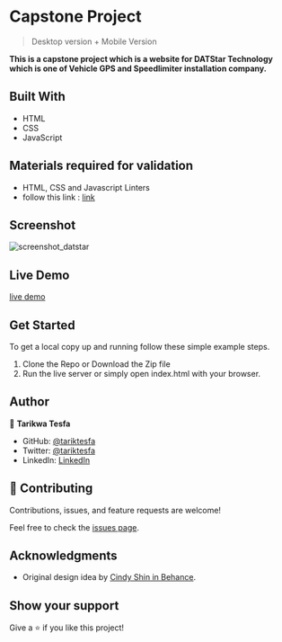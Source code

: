 # Capstone Project

> Desktop version + Mobile Version

**This is a capstone project which is a website for DATStar Technology which is one of Vehicle GPS and Speedlimiter installation company.**

## Built With

- HTML
- CSS
- JavaScript

## Materials required for validation
- HTML, CSS and Javascript Linters
- follow this link :
 [link]( https://github.com/microverseinc/linters-config/tree/master/html-css)

## Screenshot

![screenshot_datstar](https://user-images.githubusercontent.com/38283436/147200947-44efbc44-e058-4206-afa1-ab2cb5e72a56.png)



## Live Demo

[live demo](https://tariktesfa.github.io/DATStar-Technology/)

## Get Started

To get a local copy up and running follow these simple example steps.

1. Clone the Repo or Download the Zip file
2. Run the live server or simply open index.html with your browser.

## Author

👤 **Tarikwa Tesfa**

- GitHub: [@tariktesfa](https://github.com/tariktesfa)
- Twitter: [@tariktesfa](https://twitter.com/tarik_tesfa)
- LinkedIn: [LinkedIn](https://www.linkedin.com/in/tarikwa-tesfa-232a64167/)

## 🤝 Contributing

Contributions, issues, and feature requests are welcome!

Feel free to check the [issues page](../../issues/).

## Acknowledgments

- Original design idea by [Cindy Shin in Behance](https://www.behance.net/adagio07).

## Show your support

Give a ⭐️ if you like this project!
